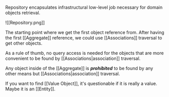 Repository encapsulates infrastructural low-level job necessary for domain objects retrieval.

![[Repository.png]]

The starting point where we get the first object reference from. After having the first [[Aggregate]] reference, we could use [[Associations]] traversal to get other objects.

As a rule of thumb, no query access is needed for the objects that are more convenient to be found by [[Associations|association]] traversal.

Any object inside of the [[Aggregate]] is ***prohibited*** to be found by any other means but [[Associations|association]] traversal.

If you want to find [[Value Object]], it's questionable if it is really a value. Maybe it is an [[Entity]].
